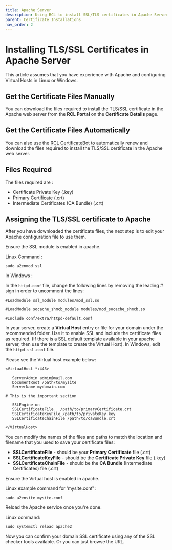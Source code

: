 ```yaml
---
title: Apache Server
description: Using RCL to install SSL/TLS certificates in Apache Server
parent: Certificate Installations
nav_order: 2
---
```


# Installing TLS/SSL Certificates in Apache Server

This article assumes that you have experience with Apache and configuring Virtual Hosts in Linux or Windows.

## Get the Certificate Files Manually

You can download the files required to install the TLS/SSL certificate in the Apache web server from the **RCL Portal** on the **Certificate Details** page.

## Get the Certificate Files Automatically

You can also use the [RCL CertificateBot](../certbot/certbot) to automatically renew and download the files required to install the TLS/SSL certificate in the Apache web server.

## Files Required

The files required are :

- Certificate Private Key (.key)
- Primary Certificate (.crt)
- Intermediate Certificates (CA Bundle) (.crt)

## Assigning the TLS/SSL certificate to Apache

After you have downloaded the certificate files, the next step is to edit your Apache configuration file to use them.

Ensure the SSL module is enabled in apache.

Linux Command : 
```
sudo a2enmod ssl
```

In Windows :

In the ```httpd.conf``` file, change the following lines by removing the leading # sign in order to uncomment the lines:

```#Loadmodule ssl_module modules/mod_ssl.so```

```#LoadModule socache_shmcb_module modules/mod_socache_shmcb.so```

```#Include conf/extra/httpd-default.conf```



In your server, create a **Virtual Host** entry or file for your domain under the recommended folder. Use it to enable SSL and include the certificate files as required. (If there is a SSL default template available in your apache server, then use the template to create the Virtual Host). In Windows, edit the ```httpd-ssl.conf``` file.

Please see the Virtual host example below:

```
<VirtualHost *:443>

   ServerAdmin admin@mail.com
   DocumentRoot /path/to/mysite
   ServerName mydomain.com

# This is the important section   

   SSLEngine on
   SSLCertificateFile	/path/to/primaryCertificate.crt
   SSLCertificateKeyFile /path/to/privateKey.key
   SSLCertificateChainFile /path/to/caBundle.crt
  
</VirtualHost>
```

You can modify the names of the files and paths to match the location and filename that you used to save your certificate files:

- **SSLCertificateFile** - should be your **Primary Certificate** file (.crt)
- **SSLCertificateKeyFile** - should be the **Certificate Private Key** file (.key)
- **SSLCertificateChainFile** - should be the **CA Bundle** (Intermediate Certificates) file (.crt)

Ensure the Virtual host is enabled in apache. 

Linux example command for 'mysite.conf' :

```
sudo a2ensite mysite.conf
```

Reload the Apache service once you're done.

Linux command:

```
sudo systemctl reload apache2
```

Now you can confirm your domain SSL certificate using any of the SSL checker tools available. Or you can just browse the URL.